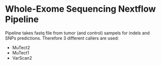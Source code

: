 # Whole-Exome Sequencing Nextflow Pipeline
Pipeline takes fastq file from tumor (and control) sampels for indels and SNPs 
predictions. Therefore 3 different callers are used:
* MuTect2
* MuTect1
* VarScan2
